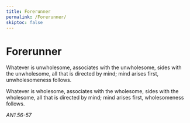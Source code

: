 ```yaml
---
title: Forerunner
permalink: /Forerunner/
skiptoc: false
---
```


# Forerunner

Whatever is unwholesome, associates with the unwholesome, sides with the unwholesome, all that is directed by mind; mind arises first, unwholesomeness follows.

Whatever is wholesome, associates with the wholesome, sides with the wholesome, all that is directed by mind; mind arises first, wholesomeness follows.

*AN1.56-57*
